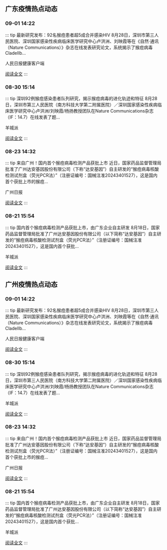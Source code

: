 
## 广东疫情热点动态

  
### 09-01 14:22
::: tip 最新研究发布：92名猴痘患者超5成合并感染HIV
8月28日，深圳市第三人民医院、深圳国家感染性疾病临床医学研究中心卢洪洲、刘映霞等在《自然·通讯（Nature Communications）》杂志在线发表研究论文，系统揭示了猴痘病毒CladeIIb...

人民日报健康客户端

[阅读全文](https://view.inews.qq.com/a/20240901A03Q4Y00?uid=101705948131&chlid=_qqnews_custom_search_pictext)
:::

### 08-30 15:14
::: tip 深圳92例猴痘感染患者队列研究，揭示猴痘病毒的进化轨迹和特征
8月28日，深圳市第三人民医院（南方科技大学第二附属医院）／深圳国家感染性疾病临床医学研究中心卢洪洲/刘映霞/杨扬教授团队在Nature Communications杂志（IF：14.7）在线发表了题...

羊城派

[阅读全文](https://view.inews.qq.com/a/20240830A05NAV00?uid=101705948131&chlid=_qqnews_custom_search_pictext)
:::

### 08-23 14:32
::: tip 来自广州！国内首个猴痘病毒检测产品获批上市
近日，国家药品监督管理局批准了广州达安基因股份有限公司（下称“达安基因”）自主研发的“猴痘病毒核酸检测试剂盒（荧光PCR法）”（注册证编号：国械注准20243401527），这是国内首个获批上市的猴痘...

广州日报

[阅读全文](https://view.inews.qq.com/a/20240823A050DB00?uid=101705948131&chlid=_qqnews_custom_search_pictext)
:::

### 08-21 15:54
::: tip 国内首个猴痘病毒检测产品获批上市，由广东企业自主研发
8月18日，国家药品监督管理局批准了广州达安基因股份有限公司（以下简称“达安基因”）自主研发的“猴痘病毒核酸检测试剂盒（荧光PCR法）”（注册证编号：国械注准20243401527），这是国内首个获批...

羊城派

[阅读全文](https://view.inews.qq.com/a/20240821A05L4900?uid=101705948131&chlid=_qqnews_custom_search_pictext)
:::


## 广州疫情热点动态

  
### 09-01 14:22
::: tip 最新研究发布：92名猴痘患者超5成合并感染HIV
8月28日，深圳市第三人民医院、深圳国家感染性疾病临床医学研究中心卢洪洲、刘映霞等在《自然·通讯（Nature Communications）》杂志在线发表研究论文，系统揭示了猴痘病毒CladeIIb...

人民日报健康客户端

[阅读全文](https://view.inews.qq.com/a/20240901A03Q4Y00?uid=101705948131&chlid=_qqnews_custom_search_pictext)
:::

### 08-30 15:14
::: tip 深圳92例猴痘感染患者队列研究，揭示猴痘病毒的进化轨迹和特征
8月28日，深圳市第三人民医院（南方科技大学第二附属医院）／深圳国家感染性疾病临床医学研究中心卢洪洲/刘映霞/杨扬教授团队在Nature Communications杂志（IF：14.7）在线发表了题...

羊城派

[阅读全文](https://view.inews.qq.com/a/20240830A05NAV00?uid=101705948131&chlid=_qqnews_custom_search_pictext)
:::

### 08-23 14:32
::: tip 来自广州！国内首个猴痘病毒检测产品获批上市
近日，国家药品监督管理局批准了广州达安基因股份有限公司（下称“达安基因”）自主研发的“猴痘病毒核酸检测试剂盒（荧光PCR法）”（注册证编号：国械注准20243401527），这是国内首个获批上市的猴痘...

广州日报

[阅读全文](https://view.inews.qq.com/a/20240823A050DB00?uid=101705948131&chlid=_qqnews_custom_search_pictext)
:::

### 08-21 15:54
::: tip 国内首个猴痘病毒检测产品获批上市，由广东企业自主研发
8月18日，国家药品监督管理局批准了广州达安基因股份有限公司（以下简称“达安基因”）自主研发的“猴痘病毒核酸检测试剂盒（荧光PCR法）”（注册证编号：国械注准20243401527），这是国内首个获批...

羊城派

[阅读全文](https://view.inews.qq.com/a/20240821A05L4900?uid=101705948131&chlid=_qqnews_custom_search_pictext)
:::

